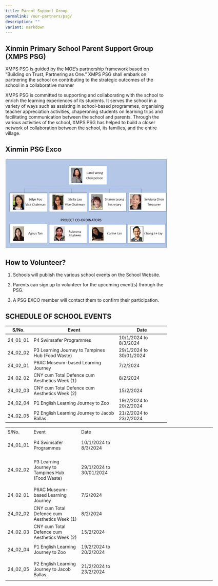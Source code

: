```yaml
---
title: Parent Support Group
permalink: /our-partners/psg/
description: ""
variant: markdown
---
```

## Xinmin Primary School Parent Support Group (XMPS PSG) 


XMPS PSG is guided by the MOE’s partnership framework based on “Building on Trust, Partnering as One.” XMPS PSG shall embark on partnering the school on contributing to the strategic outcomes of the school in a collaborative manner

XMPS PSG is committed to supporting and collaborating with the school to enrich the learning experiences of its students. It serves the school in a variety of ways such as assisting in school-based programmes, organising teacher appreciation activities, chaperoning students on learning trips and facilitating communication between the school and parents. Through the various activities of the school, XMPS PSG has helped to build a closer network of collaboration between the school, its families, and the entire village.

## Xinmin PSG Exco

![](/images/PSG_Executive_Committee.jpg)


## How to Volunteer?



1. Schools will publish the various school events on the School Website.

2. Parents can sign up to volunteer for the upcoming event(s) through the PSG.

3. A PSG EXCO member will contact them to confirm their participation. 

## SCHEDULE OF SCHOOL EVENTS



| S/No. | Event | Date |
| -------- | -------- | -------- |
| 24_01_01  | P4 Swimsafer Programmes     | 10/1/2024 to 8/3/2024     |
| 24_02_02 | P3 Learning Journey to Tampines Hub (Food Waste)     | 29/1/2024 to 30/01/2024     |
| 24_02_01 |   P6AC Museum-based Learning Journey   | 7/2/2024     |
| 24_02_02 | CNY cum Total Defence cum Aesthetics Week (1)     | 8/2/2024  |
| 24_02_03 | CNY cum Total Defence cum Aesthetics Week (2)     | 15/2/2024  |
| 24_02_04 | P1 English Learning Journey to Zoo     | 19/2/2024 to 20/2/2024  |
| 24_02_05 | P2 English Learning Journey to Jacob Ballas    | 21/2/2024 to 23/2/2024  |


   

<table style="border-collapse:
 collapse;width:485pt" width="646" cellspacing="0" cellpadding="0" border="0"><colgroup><col style="width:48pt" width="64"> <col style="mso-width-source:userset;mso-width-alt:4957;width:107pt" width="142"> <col style="mso-width-source:userset;mso-width-alt:5469;width:118pt" width="157"> <col style="mso-width-source:userset;mso-width-alt:9867;width:212pt" width="283"></colgroup><tbody><tr style="height:18.0pt" height="24"><td style="height:18.0pt;width:48pt" width="64" class="xl71" height="24">S/No.</td><td style="border-left:none;width:107pt" width="142" class="xl65">Event</td><td style="border-left:none;width:118pt" width="157" class="xl65">Date</td><td style="border-left:none;width:212pt" width="283" class="xl65"></td></tr><tr style="height:36.0pt" height="48"><td style="height:36.0pt;border-top:none" class="xl68" height="48">24_01_01</td><td style="border-top:none;border-left:none;width:107pt" width="142" class="xl66">P4 Swimsafer Programmes</td><td style="border-top:none;border-left:none;width:118pt" width="157" class="xl66">10/1/2024 to 8/3/2024</td><td style="border-top:none;border-left:none;width:212pt" width="283" class="xl67"><a href="</a"></a></td></tr><tr style="height:72.0pt" height="96"><td style="height:72.0pt;border-top:none" class="xl68" height="96">24_02_02</td><td style="border-top:none;border-left:none;width:107pt" width="142" class="xl66">P3 Learning Journey to Tampines Hub (Food Waste)</td><td style="border-top:none;border-left:none;width:118pt" width="157" class="xl70">29/1/2024 to 30/01/2024</td><td style="border-top:none;border-left:none;width:212pt" width="283" class="xl67"><a href="</a"></a></td></tr><tr style="height:36.0pt" height="48"><td style="height:36.0pt;border-top:none" class="xl68" height="48">24_02_01</td><td style="border-top:none;border-left:none;width:107pt" width="142" class="xl66">P6AC Museum-based Learning Journey</td><td style="border-top:none;border-left:none;width:118pt" width="157" class="xl66">7/2/2024</td><td style="border-top:none;border-left:none;width:212pt" width="283" class="xl67"><a href="</a"></a></td></tr><tr style="mso-height-source:userset;height:40.0pt" height="53"><td style="height:40.0pt;border-top:none" class="xl68" height="53">24_02_02</td><td style="border-top:none;border-left:none;width:107pt" width="142" class="xl66">CNY cum Total Defence cum Aesthetics Week (1)</td><td style="border-top:none;border-left:none;width:118pt" width="157" class="xl66">8/2/2024<span style="mso-spacerun:yes">&nbsp;</span></td><td style="border-top:none;border-left:none;width:212pt" width="283" class="xl67"><a href="</a"></a></td></tr><tr style="height:18.0pt" height="24"><td style="height:18.0pt;border-top:none" class="xl68" height="24">24_02_03</td><td style="border-top:none;border-left:none;width:107pt" width="142" class="xl66">CNY cum Total Defence cum Aesthetics Week (2)</td><td style="border-top:none;border-left:none;width:118pt" width="157" class="xl69">15/2/2024</td><td style="border-top:none;border-left:none;width:212pt" width="283" class="xl67"><a href="</a"></a></td></tr><tr style="height:36.0pt" height="48"><td style="height:36.0pt;border-top:none" class="xl68" height="48">24_02_04</td><td style="border-top:none;border-left:none;width:107pt" width="142" class="xl66">P1 English Learning Journey to Zoo</td><td style="border-top:none;border-left:none;width:118pt" width="157" class="xl66">19/2/2024 to 20/2/2024</td><td style="border-top:none;border-left:none;width:212pt" width="283" class="xl67"><a href="https://tinyurl.com/XMPSP5ALPLJ23"></a></td></tr><tr style="mso-height-source:userset;height:47.5pt" height="63"><td style="height:47.5pt;border-top:none" class="xl68" height="63">24_02_05</td><td style="border-top:none;border-left:none;width:107pt" width="142" class="xl66">P2 English Learning Journey to Jacob Ballas</td><td style="border-top:none;border-left:none;width:118pt" width="157" class="xl69">21/2/2024 to 23/2/2024</td></tr></tbody></table>